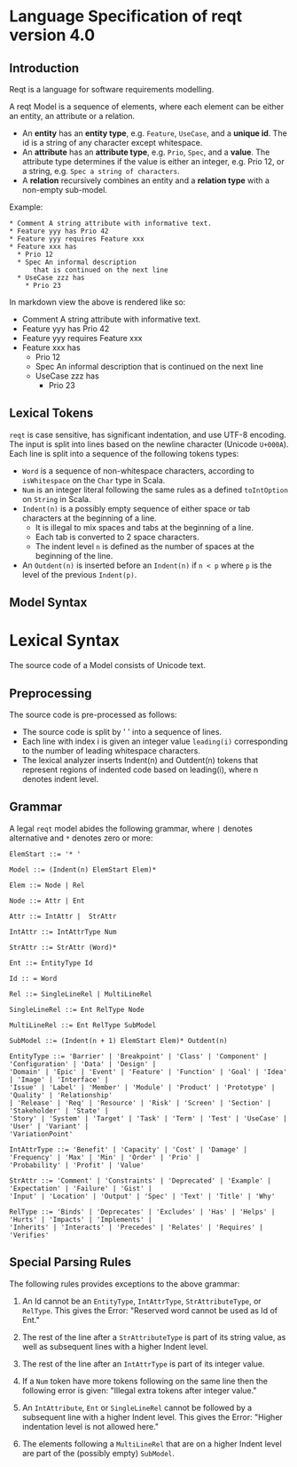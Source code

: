 # Language Specification of reqt version 4.0
## Introduction

Reqt is a language for software requirements modelling.

A reqt Model is a sequence of elements, where each element can be either an entity, an attribute or a relation.
* An **entity** has an **entity type**, e.g. `Feature`, `UseCase`, and a **unique id**. The id is a string of any character except whitespace.
* An **attribute** has an **attribute type**, e.g. `Prio`, `Spec`, and a **value**. The attribute type determines if the value is either an integer, e.g. Prio 12, or a string, e.g. `Spec a string of characters`.
* A **relation** recursively combines an entity and a **relation type** with a non-empty sub-model. 

Example:
```
* Comment A string attribute with informative text.
* Feature yyy has Prio 42
* Feature yyy requires Feature xxx
* Feature xxx has 
  * Prio 12
  * Spec An informal description
      that is continued on the next line
  * UseCase zzz has
    * Prio 23
```

In markdown view the above is rendered like so:

* Comment A string attribute with informative text.
* Feature yyy has Prio 42
* Feature yyy requires Feature xxx
* Feature xxx has 
  * Prio 12
  * Spec An informal description
      that is continued on the next line
  * UseCase zzz has
    * Prio 23

## Lexical Tokens

`reqt` is case sensitive, has significant indentation, and use UTF-8 encoding. 
The input is split into lines based on the newline character (Unicode `U+000A`). 
Each line is split into a sequence of the following tokens types:

* `Word` is a sequence of non-whitespace characters, according to `isWhitespace` on the `Char` type in Scala.
* `Num` is an integer literal following the same rules as a defined `toIntOption` on `String` in Scala.
* `Indent(n)` is a possibly empty sequence of either space or tab characters at the beginning of a line. 
  - It is illegal to mix spaces and tabs at the beginning of a line. 
  - Each tab is converted to 2 space characters.
  - The indent level `n` is defined as the number of spaces at the beginning of the line.
* An `Outdent(n)` is inserted before an `Indent(n)` if `n < p` where `p` is the level of the previous `Indent(p)`.


## Model Syntax

# Lexical Syntax

The source code of a Model consists of Unicode text. 

## Preprocessing

The source code is pre-processed as follows: 
* The source code is split by '
' into a sequence of lines. 
* Each line with index i is given an integer value `leading(i)` corresponding to the number of leading whitespace characters. 
* The lexical analyzer inserts Indent(n) and Outdent(n) tokens that represent regions of indented code based on leading(i), where n denotes indent level.

## Grammar

A legal `reqt` model abides the following grammar, where `|` denotes alternative and `*` denotes zero or more: 
```
ElemStart ::= '* '

Model ::= (Indent(n) ElemStart Elem)*

Elem ::= Node | Rel

Node ::= Attr | Ent

Attr ::= IntAttr |  StrAttr

IntAttr ::= IntAttrType Num

StrAttr ::= StrAttr (Word)*

Ent ::= EntityType Id

Id :: = Word

Rel ::= SingleLineRel | MultiLineRel

SingleLineRel ::= Ent RelType Node

MultiLineRel ::= Ent RelType SubModel

SubModel ::= (Indent(n + 1) ElemStart Elem)* Outdent(n)

EntityType ::= 'Barrier' | 'Breakpoint' | 'Class' | 'Component' | 'Configuration' | 'Data' | 'Design' | 
'Domain' | 'Epic' | 'Event' | 'Feature' | 'Function' | 'Goal' | 'Idea' | 'Image' | 'Interface' | 
'Issue' | 'Label' | 'Member' | 'Module' | 'Product' | 'Prototype' | 'Quality' | 'Relationship' 
| 'Release' | 'Req' | 'Resource' | 'Risk' | 'Screen' | 'Section' | 'Stakeholder' | 'State' | 
'Story' | 'System' | 'Target' | 'Task' | 'Term' | 'Test' | 'UseCase' | 'User' | 'Variant' | 
'VariationPoint'

IntAttrType ::= 'Benefit' | 'Capacity' | 'Cost' | 'Damage' | 'Frequency' | 'Max' | 'Min' | 'Order' | 'Prio' | 
'Probability' | 'Profit' | 'Value'

StrAttr ::= 'Comment' | 'Constraints' | 'Deprecated' | 'Example' | 'Expectation' | 'Failure' | 'Gist' | 
'Input' | 'Location' | 'Output' | 'Spec' | 'Text' | 'Title' | 'Why'

RelType ::= 'Binds' | 'Deprecates' | 'Excludes' | 'Has' | 'Helps' | 'Hurts' | 'Impacts' | 'Implements' | 
'Inherits' | 'Interacts' | 'Precedes' | 'Relates' | 'Requires' | 'Verifies'
```

## Special Parsing Rules

The following rules provides exceptions to the above grammar: 

1. An Id cannot be an `EntityType`, `IntAttrType`, `StrAttributeType`, or `RelType`.
This gives the Error: "Reserved word cannot be used as Id of Ent."

2. The rest of the line after a `StrAttributeType` is part of its string value,
as well as subsequent lines with a higher Indent level.

3. The rest of the line after an `IntAttrType` is part of its integer value. 

4. If a `Num` token have more tokens following on the same line then the following error is given:
"Illegal extra tokens after integer value."

4. An `IntAttribute`, `Ent` or `SingleLineRel` cannot be followed by a subsequent line with a higher Indent level.
This gives the Error: "Higher indentation level is not allowed here."

5. The elements following a `MultiLineRel` that are on a higher Indent level are part of the (possibly empty) `SubModel`.
